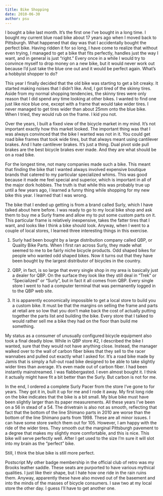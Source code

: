 ```yaml
---
title: Bike Shopping
date: 2010-06-30
author: psu
---
```


I bought a bike last month. It’s the first one I’ve bought in a long time. I bought my current blue road bike about 17 years ago when I moved back to Pittsburgh. What happened that day was that I accidentally bought the perfect bike. Having ridden it for so long, I have come to realize that without even trying, I managed to get a bike that fits perfectly, handles just the way I want, and in general is just “right.” Every once in a while I would try to convince myself to drop money on a new bike, but it would never work out because I’d just take the blue one out and it would be perfect again. What’s a hobbyist shopper to do?

This year I finally decided that the old bike was starting to get a bit creaky. It started making noises that I didn’t like. And, I got tired of the skinny tires. Aside from my normal shopping tendencies, the skinny tires were only reason that I did spend any time looking at other bikes. I wanted to find one just like nice blue one, except with a frame that would take wider tires. I never managed to get tires wider than about 25mm onto the blue bike. When I tried, they would rub on the frame. I kid you not.

Over the years, I built a fixed view of the bicycle market in my mind. It’s not important exactly how this market looked. The important thing was that I was always convinced that the bike I wanted was not in it. You could get road bike frames that took wide tires, but that always meant using cantilever brakes. And I hate cantilever brakes. It’s just a thing. Dual pivot side pull brakes are the best bicycle brakes ever made. And they are what should be on a road bike.

For the longest time, not many companies made such a bike. This meant that finding the bike that I wanted always involved expensive boutique brands that catered to my particular specialized whims. This was good because it made me feel special and superior, which is important in all of the major dork hobbies. The truth is that while this was probably true up until a few years ago, I learned a funny thing while shopping for my new bike this year. I learned that I was wrong.

The bike that I ended up getting is from a brand called Surly, which I have talked about here before. I was ready to go to my local bike shop and ask them to buy me a Surly frame and allow my to put some custom parts on it. This particular frame is relatively inexpensive, takes the fatter tires that I want, and looks like I think a bike should look. Anyway, when I went to a couple of local stores, I learned three interesting things in this exercise.

1. Surly had been bought by a large distribution company called QBP, or Quality Bike Parts. When I first ran across Surly, they made what seemed to me to be fairly niche bicycle products. Odd shaped bikes for people who wanted odd shaped bikes. Now it turns out that they have been bought by the largest distributor of bicycles in the country.

2. QBP, in fact, is so large that every single shop in my area is basically just a dealer for QBP. On the surface they look like they still deal in “Trek” or “Specialized” or “Surly”, but in fact it all comes from QBP. Every single store I went to had a computer terminal that was permanently logged in to the QBP web site.

3. It is apparently economically impossible to get a local store to build you a custom bike. It must be that the margins on selling the frame and parts at retail are so low that you don’t make back the cost of actually putting together the parts list and building the bike. Every store that I talked to would rather sell me a bike they had on the floor than build me something.

My status as a consumer of unusually configured bicycle equipment also took a final deadly blow. While in QBP store #2, I described the bike I wanted, sure that they would not have anything close. Instead, the manager walked over to the wall of carbon fiber bikes that they sell to the racer wannabes and pulled out exactly what I asked for. It’s a road bike made by Jamis that is simply a full-out road bike designed to be able to take slightly wider tires than average. It’s even made out of carbon fiber. I had been instantly mainstreamed. I was flabbergasted. I even almost bought it. I think it actually might have fit a bit better than the Surly. But carbon is not for me.

In the end, I ordered a complete Surly Pacer from the store I’ve gone to for years. They got it in, built it up for me and I rode it away. My first long ride on the bike indicates that the bike is a bit small. My blue bike must have been slightly larger than its paper measurements. All these years I’ve been on a 56 in stead of a 54. The drivetrain is also not as smooth, reflecting that fact that the bottom of the line Shimano parts in 2010 are worse than the bottom of the line Shimano parts from 1998. These are all minor issues. I can have some store switch them out for 105. However, I am happy with the ride of the wider tires. They smooth out the marginal Pittsburgh pavement to a degree that makes my slightly more comfortable, and this is nice. This bike will serve perfectly well. After I get used to the size I’m sure it will slot into my brain as the “perfect” bike.

Still, I think the blue bike is still more perfect.

Postscript
My other badge membership in the official club of retro was my Brooks leather saddle. These seats are purported to have various mythical qualities. I just like their shape, but I hate how one ride in the rain ruins them. Anyway, apparently these have also moved out of the basement and into the minds of the masses of bicycle consumers. I saw two at my local store the other day. I guess I’ll have to get another one.